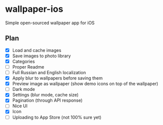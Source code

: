 # wallpaper-ios
Simple open-sourced wallpaper app for iOS

## Plan
- [X] Load and cache images
- [X] Save images to photo library
- [X] Categories
- [ ] Proper Readme
- [ ] Full Russian and English localization
- [X] Apply blur to wallpapers before saving them
- [X] Preview image as wallpaper (show demo icons on top of the wallpaper)
- [ ] Dark mode
- [X] Settings (blur mode, cache size)
- [X] Pagination (through API response)
- [ ] Nice UI
- [X] Icon
- [ ] Uploading to App Store (not 100% sure yet)
